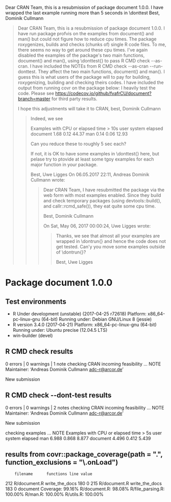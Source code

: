 Dear CRAN Team,
this is a resubmission of package document 1.0.0.
I have wrapped the last example running more than 5 seconds in \donttest
Best,
Dominik Cullmann

> Dear CRAN Team,
> this is a resubmission of package document 1.0.0.
> I have run package profvis on the examples from document() and man() but could
> not figure how to reduce cpu times. The package roxygenizes, builds and checks
> (chunks of) single R code files. To me, there seems no way to get around these
> cpu times. I've again disabled the examples of the package's two main functions,
> document() and man(), using \donttest{} to pass R CMD check --as-cran.
> I have included the NOTEs from  R CMD check --as-cran --run-donttest. They
> affect the two main functions, document() and man(). I guess this is what users
> of the package will to pay for building, roxygenizing, building and checking 
> theirs codes.
> I have included the output from running covr on the package below: I heavily 
> test the code. Please see 
> https://codecov.io/github/fvafrCU/document?branch=master for third party
> results.
> 
> I hope this adjustments will take it to CRAN,
> best,
> Dominik Cullmann
> 
> 
> > Indeed, we see
> > 
> > Examples with CPU or elapsed time > 10s
> >          user system elapsed
> > document 1.68   0.12   44.37
> > man      0.14   0.06   12.93
> > 
> > Can you reduce these to roughly 5 sec each?
> > 
> > If not, it is OK to have some examples in \donttest{} here, but pelase try to
> > ptovide at least some tgoy examples for each major function in your package.
> > 
> > Best,
> > Uwe Ligges
> > On 06.05.2017 22:11, Andreas Dominik Cullmann wrote:
> > > Dear CRAN Team,
> > > I have resubmitted the package via the web form with most examples enabled.
> > > Since they build and check temporary packages
> > > (using devtools::build(), and callr::rcmd_safe()),
> > > they eat quite some cpu time.
> > >
> > > Best,
> > > Dominik Cullmann
> > >
> > > On Sat, May 06, 2017 00:00:24, Uwe Ligges wrote:
> > >> Thanks, we see that almost all your examples are wrapped in \dontrun{} and
> > >> hence the code does not get tested.
> > >> Can'y you move some examples outside of \dontrun{}?
> > >>
> > >> Best,
> > >> Uwe Ligges

# Package  document 1.0.0 

## Test  environments  
- R Under development (unstable) (2017-04-25 r72618)
  Platform: x86_64-pc-linux-gnu (64-bit)
  Running under: Debian GNU/Linux 8 (jessie) 
- R version 3.4.0 (2017-04-21)
  Platform: x86_64-pc-linux-gnu (64-bit)
  Running under: Ubuntu precise (12.04.5 LTS) 
- win-builder (devel) 

## R CMD check results
0 errors | 0 warnings | 1 note 
checking CRAN incoming feasibility ... NOTE
Maintainer: ‘Andreas Dominik Cullmann <adc-r@arcor.de>’

New submission

## R CMD check  --dont-test results
0 errors | 0 warnings | 2 notes
checking CRAN incoming feasibility ... NOTE
Maintainer: ‘Andreas Dominik Cullmann <adc-r@arcor.de>’

New submission

checking examples ... NOTE
Examples with CPU or elapsed time > 5s
          user system elapsed
man      6.988  0.868   8.877
document 4.496  0.412   5.439

## results from covr::package_coverage(path = ".", function_exclusions = "\\.onLoad")
        filename      functions line value
212 R/document.R write_the_docs  180     0
215 R/document.R write_the_docs  183     0
document Coverage: 99.16%
R/document.R: 98.08%
R/file_parsing.R: 100.00%
R/man.R: 100.00%
R/utils.R: 100.00%
